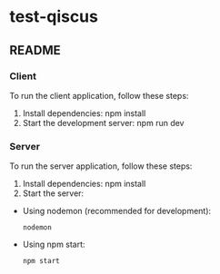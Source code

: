 # test-qiscus

## README

### Client

To run the client application, follow these steps:

1. Install dependencies: npm install
2. Start the development server: npm run dev


### Server

To run the server application, follow these steps:

1. Install dependencies: npm install
2. Start the server:

- Using nodemon (recommended for development):
  ```
  nodemon
  ```

- Using npm start:
  ```
  npm start
  ```
 
